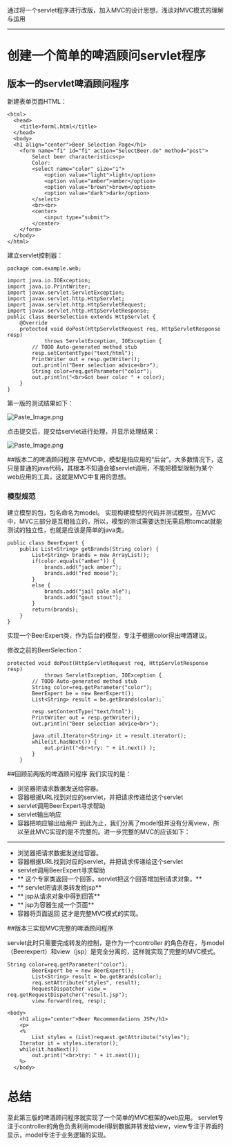 通过将一个servlet程序进行改版，加入MVC的设计思想，浅谈对MVC模式的理解与运用
***
# 创建一个简单的啤酒顾问servlet程序

## 版本一的servlet啤酒顾问程序
新建表单页面HTML：
```
<html>
  <head>
    <title>forml.html</title>
  </head>
  <body>
  <h1 align="center">Beer Selection Page</h1>
    <form name="f1" id="f1" action="SelectBeer.do" method="post">
		Select beer characteristics<p>
		Color:
		<select name="color" size="1">
			<option value="light">light</option>
			<option value="amber">amber</option>
			<option value="brown">brown</option>
			<option value="dark">dark</option>
		</select>
		<br><br>
		<center>
			<input type="submit">
		</center>
    </form>
  </body>
</html>
```
建立servlet控制器：
```
package com.example.web;

import java.io.IOException;
import java.io.PrintWriter;
import javax.servlet.ServletException;
import javax.servlet.http.HttpServlet;
import javax.servlet.http.HttpServletRequest;
import javax.servlet.http.HttpServletResponse;
public class BeerSelection extends HttpServlet {
	@Override
	protected void doPost(HttpServletRequest req, HttpServletResponse resp)
			throws ServletException, IOException {
		// TODO Auto-generated method stub
		resp.setContentType("text/html");
		PrintWriter out = resp.getWriter();
		out.println("Beer selection advice<br>");
		String color=req.getParameter("color");
		out.println("<br>Got beer color " + color);
	}
}
```
第一版的测试结果如下：

![Paste_Image.png](http://upload-images.jianshu.io/upload_images/1234352-9f9d6fb1cab5a074.png?imageMogr2/auto-orient/strip%7CimageView2/2/w/1240)

点击提交后，提交给servlet进行处理，并显示处理结果：

![Paste_Image.png](http://upload-images.jianshu.io/upload_images/1234352-1c3be4f2c6cf14d2.png?imageMogr2/auto-orient/strip%7CimageView2/2/w/1240)

##版本二的啤酒顾问程序
在MVC中，模型是指应用的“后台”。大多数情况下，这只是普通的java代码，其根本不知道会被servlet调用，不能把模型限制为某个web应用的工具，这就是MVC中复用的思想。

### 模型规范
建立模型的包，包名命名为model。
实现构建模型的代码并测试模型。在MVC中，MVC三部分是互相独立的，所以，模型的测试需要达到无需启用tomcat就能测试的独立性，也就是应该是简单的java类。
```
public class BeerExpert {
	public List<String> getBrands(String color) {
		List<String> brands = new ArrayList();
		if(color.equals("amber")) {
			brands.add("jack amber");
			brands.add("red moose");
		}
		else {
			brands.add("jail pale ale");
			brands.add("gout stout");
		}
		return(brands);
	}
}
```
实现一个BeerExpert类，作为后台的模型，专注于根据color得出啤酒建议。

修改之前的BeerSelection：
```
protected void doPost(HttpServletRequest req, HttpServletResponse resp)
			throws ServletException, IOException {
		// TODO Auto-generated method stub
		String color=req.getParameter("color");
		BeerExpert be = new BeerExpert();
		List<String> result = be.getBrands(color);`

		resp.setContentType("text/html");
		PrintWriter out = resp.getWriter();
		out.println("Beer selection advice<br>");
		
		java.util.Iterator<String> it = result.iterator();
		while(it.hasNext()) {
			out.print("<br>try: " + it.next() );
		}
	}
```

##回顾前两版的啤酒顾问程序
我们实现的是：
* 浏览器把请求数据发送给容器。
* 容器根据URL找到对应的servlet，并把请求传递给这个servlet
* servlet调用BeerExpert寻求帮助
* servlet输出响应
* 容器把响应输出给用户
到此为止，我们分离了model但并没有分离view，所以至此MVC实现的是不完整的。进一步完整的MVC的应该如下：
***
* 浏览器把请求数据发送给容器。
* 容器根据URL找到对应的servlet，并把请求传递给这个servlet
* servlet调用BeerExpert寻求帮助
* ** 这个专家类返回一个回答，servlet把这个回答增加到请求对象。**
* ** servlet把请求类转发给jsp**
* ** jsp从请求对象中得到回答**
* ** jsp为容器生成一个页面**
* 容器将页面返回
这才是完整MVC模式的实现。

##版本三实现MVC完整的啤酒顾问程序

servlet此时只需要完成转发的控制，是作为一个controller 的角色存在，与model（Beerexpert）和view（jsp）是完全分离的，这样就实现了完整的MVC模式。

```
String color=req.getParameter("color");
		BeerExpert be = new BeerExpert();
		List<String> result = be.getBrands(color);
		req.setAttribute("styles", result);
		RequestDispatcher view = req.getRequestDispatcher("result.jsp");
		view.forward(req, resp);
```
```
<body>
    <h1 align="center">Beer Recommendations JSP</h1>
    <p>
    <%
    	List styles = (List)request.getAttribute("styles");
    Iterator it = styles.iterator();
    while(it.hasNext())
    	out.print("<br>try: " + it.next());
    %>
  </body>
```
# 总结
至此第三版的啤酒顾问程序就实现了一个简单的MVC框架的web应用。
servlet专注于controller的角色负责利用model得到数据并转发给view，view专注于界面的显示，model专注于业务逻辑的实现。
